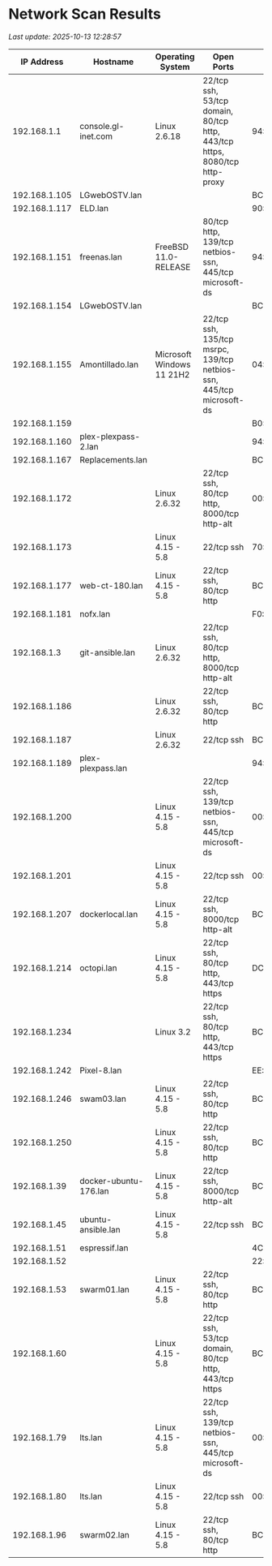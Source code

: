 # Network Scan Results

_Last update: 2025-10-13 12:28:57_

| IP Address | Hostname | Operating System | Open Ports | MAC Address |
|------------|----------|------------------|------------|-------------|
| 192.168.1.1 | console.gl-inet.com | Linux 2.6.18 | 22/tcp ssh, 53/tcp domain, 80/tcp http, 443/tcp https, 8080/tcp http-proxy | 94:83:C4:AA:EE:FF |
| 192.168.1.105 | LGwebOSTV.lan |  |  | BC:30:D9:8E:2E:4C |
| 192.168.1.117 | ELD.lan |  |  | 90:2B:34:5E:B0:A2 |
| 192.168.1.151 | freenas.lan | FreeBSD 11.0-RELEASE | 80/tcp http, 139/tcp netbios-ssn, 445/tcp microsoft-ds | 94:DE:80:AF:52:23 |
| 192.168.1.154 | LGwebOSTV.lan |  |  | BC:30:D9:8E:2E:4C |
| 192.168.1.155 | Amontillado.lan | Microsoft Windows 11 21H2 | 22/tcp ssh, 135/tcp msrpc, 139/tcp netbios-ssn, 445/tcp microsoft-ds | 04:7C:16:C1:44:8E |
| 192.168.1.159 |  |  |  | B0:FC:0D:51:8F:78 |
| 192.168.1.160 | plex-plexpass-2.lan |  |  | 94:DE:80:22:B6:05 |
| 192.168.1.167 | Replacements.lan |  |  | BC:24:11:B4:16:08 |
| 192.168.1.172 |  | Linux 2.6.32 | 22/tcp ssh, 80/tcp http, 8000/tcp http-alt | 00:15:5D:00:B3:03 |
| 192.168.1.173 |  | Linux 4.15 - 5.8 | 22/tcp ssh | 70:85:C2:72:C0:AB |
| 192.168.1.177 | web-ct-180.lan | Linux 4.15 - 5.8 | 22/tcp ssh, 80/tcp http | BC:24:11:6A:76:CC |
| 192.168.1.181 | nofx.lan |  |  | F0:AD:4E:1B:E7:62 |
| 192.168.1.3 | git-ansible.lan | Linux 2.6.32 | 22/tcp ssh, 80/tcp http, 8000/tcp http-alt |  |
| 192.168.1.186 |  | Linux 2.6.32 | 22/tcp ssh, 80/tcp http | BC:24:11:E5:47:A1 |
| 192.168.1.187 |  | Linux 2.6.32 | 22/tcp ssh | BC:24:11:32:E4:F2 |
| 192.168.1.189 | plex-plexpass.lan |  |  | 94:DE:80:30:63:78 |
| 192.168.1.200 |  | Linux 4.15 - 5.8 | 22/tcp ssh, 139/tcp netbios-ssn, 445/tcp microsoft-ds | 00:15:5D:00:B3:18 |
| 192.168.1.201 |  | Linux 4.15 - 5.8 | 22/tcp ssh | 00:15:5D:00:B3:19 |
| 192.168.1.207 | dockerlocal.lan | Linux 4.15 - 5.8 | 22/tcp ssh, 8000/tcp http-alt | BC:24:11:E3:70:53 |
| 192.168.1.214 | octopi.lan | Linux 4.15 - 5.8 | 22/tcp ssh, 80/tcp http, 443/tcp https | DC:A6:32:5E:04:08 |
| 192.168.1.234 |  | Linux 3.2 | 22/tcp ssh, 80/tcp http, 443/tcp https | BC:24:11:04:68:29 |
| 192.168.1.242 | Pixel-8.lan |  |  | EE:FC:9C:95:22:1B |
| 192.168.1.246 | swam03.lan | Linux 4.15 - 5.8 | 22/tcp ssh, 80/tcp http | BC:24:11:3C:C5:B6 |
| 192.168.1.250 |  | Linux 4.15 - 5.8 | 22/tcp ssh, 80/tcp http | BC:24:11:9C:D8:2F |
| 192.168.1.39 | docker-ubuntu-176.lan | Linux 4.15 - 5.8 | 22/tcp ssh, 8000/tcp http-alt | BC:24:11:D6:72:F2 |
| 192.168.1.45 | ubuntu-ansible.lan | Linux 4.15 - 5.8 | 22/tcp ssh | BC:24:11:C0:7C:BC |
| 192.168.1.51 | espressif.lan |  |  | 4C:B9:EA:72:00:D4 |
| 192.168.1.52 |  |  |  | 22:57:5A:A7:04:87 |
| 192.168.1.53 | swarm01.lan | Linux 4.15 - 5.8 | 22/tcp ssh, 80/tcp http | BC:24:11:9C:D8:2F |
| 192.168.1.60 |  | Linux 4.15 - 5.8 | 22/tcp ssh, 53/tcp domain, 80/tcp http, 443/tcp https | BC:24:11:E8:54:9D |
| 192.168.1.79 | lts.lan | Linux 4.15 - 5.8 | 22/tcp ssh, 139/tcp netbios-ssn, 445/tcp microsoft-ds | 00:15:5D:00:B3:18 |
| 192.168.1.80 | lts.lan | Linux 4.15 - 5.8 | 22/tcp ssh | 00:15:5D:00:B3:19 |
| 192.168.1.96 | swarm02.lan | Linux 4.15 - 5.8 | 22/tcp ssh, 80/tcp http | BC:24:11:3C:60:0B |
